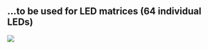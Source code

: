 ## ...to be used for LED matrices (64 individual LEDs)

<p>
  <img src="/ROBOTICronics/imags/Generic_conn.jpg" />
</p>

